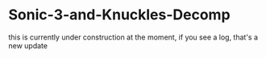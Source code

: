 # Sonic-3-and-Knuckles-Decomp
this is currently under construction at the moment, if you see a log, that's a new update
